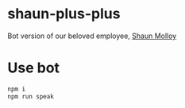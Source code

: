 # shaun-plus-plus
Bot version of our beloved employee, [Shaun Molloy](https://github.com/shaunmolloy)

# Use bot

```sh
npm i
npm run speak
```
